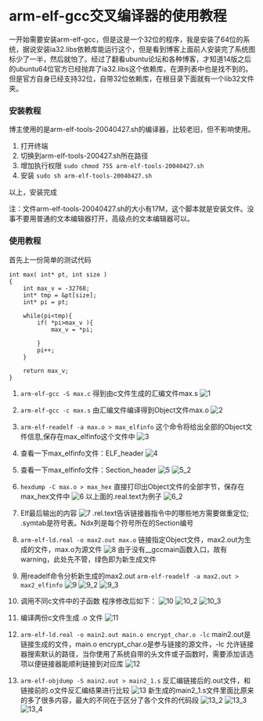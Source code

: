 # arm-elf-gcc交叉编译器的使用教程

一开始需要安装arm-elf-gcc，但是这是一个32位的程序，我是安装了64位的系统，据说安装ia32.libs依赖库能运行这个，但是看到博客上面前人安装完了系统图标少了一半，然后就怕了。经过了翻看ubuntu论坛和各种博客，才知道14版之后的ubuntu64位官方已经抛弃了ia32.libs这个依赖库，在源列表中也是找不到的。但是官方自身已经支持32位，自带32位依赖库，在根目录下面就有一个lib32文件夹。

### 安装教程

博主使用的是arm-elf-tools-20040427.sh的编译器，比较老旧，但不影响使用。

1. 打开终端
2. 切换到arm-elf-tools-200427.sh所在路径
3. 增加执行权限
    `sudo chmod 755 arm-elf-tools-20040427.sh`
4. 安装
    `sudo sh arm-elf-tools-20040427.sh`

以上，安装完成

注：文件arm-elf-tools-20040427.sh的大小有17M，这个脚本就是安装文件。没事不要用普通的文本编辑器打开，高级点的文本编辑器可以。

### 使用教程

首先上一份简单的测试代码

```
int max( int* pt, int size )
{
    int max_v = -32768;
    int* tmp = &pt[size];
    int* pi = pt;
    
    while(pi<tmp){
        if( *pi>max_v ){
            max_v = *pi;
        
        }
        pi++;
    }
    
    return max_v;   
}
```

1. `arm-elf-gcc -S max.c`
    得到由c文件生成的汇编文件max.s
    ![1](http://images0.cnblogs.com/blog2015/701997/201507/211441303633071.png)

2. `arm-elf-gcc -c max.s`
    由汇编文件编译得到Object文件max.o
    ![2](http://images0.cnblogs.com/blog2015/701997/201507/211442344734551.png)

3. `arm-elf-readelf -a max.o > max_elfinfo`
    这个命令将给出全部的Object文件信息,保存在max_elfinfo这个文件中
    ![3](http://images0.cnblogs.com/blog2015/701997/201507/211443086447411.png)

4. 查看一下max_elfinfo文件：ELF_header
    ![4](http://images0.cnblogs.com/blog2015/701997/201507/211443357542263.png)

5. 查看一下max_elfinfo文件：Section_header
    ![5](http://images0.cnblogs.com/blog2015/701997/201507/211444108635437.png)
    ![5_2](http://images0.cnblogs.com/blog2015/701997/201507/211444477236109.png)



6. `hexdump -C max.o > max_hex`
    直接打印出Object文件的全部字节，保存在max_hex文件中
    ![6](http://images0.cnblogs.com/blog2015/701997/201507/211445129263276.png)
    以上面的.real.text为例子
    ![6_2](http://images0.cnblogs.com/blog2015/701997/201507/211445554263959.png)

7. Elf最后输出的内容
    ![7](http://images0.cnblogs.com/blog2015/701997/201507/211446258639194.png)
    .rel.text告诉链接器指令中的哪些地方需要做重定位;
    .symtab是符号表。Ndx列是每个符号所在的Section编号
8. `arm-elf-ld.real -o max2.out max.o`
    链接指定Object文件，max2.out为生成的文件，max.o为源文件
    ![8](http://images0.cnblogs.com/blog2015/701997/201507/211447049571750.png)
    由于没有__gccmain函数入口，故有warning，此处先不管，绿色即为新生成文件
9. 用readelf命令分析新生成的max2.out
    `arm-elf-readelf -a max2.out > max2_elfinfo`
    ![9](http://images0.cnblogs.com/blog2015/701997/201507/211447303489859.png)
    ![9_2](http://images0.cnblogs.com/blog2015/701997/201507/211448135988913.png)
    ![9_3](http://images0.cnblogs.com/blog2015/701997/201507/211448517387328.png)

10. 调用不同c文件中的子函数
    程序修改后如下：
    ![10](http://images0.cnblogs.com/blog2015/701997/201507/211449421916648.png)
    ![10_2](http://images0.cnblogs.com/blog2015/701997/201507/211450229881118.png)
    ![10_3](http://images0.cnblogs.com/blog2015/701997/201507/211450508329109.png)

11. 编译两份c文件生成 .o 文件
    ![11](http://images0.cnblogs.com/blog2015/701997/201507/211451369732148.png)

12. `arm-elf-ld.real -o main2.out main.o encrypt_char.o -lc`
    main2.out是链接生成的文件，main.o encrypt_char.o是参与链接的源文件，-lc 允许链接器搜索默认的路径，当你使用了系统自带的头文件或子函数时，需要添加该选项以便链接器能顺利链接到对应库
    ![12](http://images0.cnblogs.com/blog2015/701997/201507/211452282546580.png)

13. `arm-elf-objdump -S main2.out > main2_1.s`
    反汇编链接后的.out文件，和链接前的.o文件反汇编结果进行比较
    ![13](http://images0.cnblogs.com/blog2015/701997/201507/211453019267527.png)
    新生成的main2_1.s文件里面比原来的多了很多内容，最大的不同在于区分了各个文件的代码段
    ![13_2](http://images0.cnblogs.com/blog2015/701997/201507/211453305665578.png)
    ![13_3](http://images0.cnblogs.com/blog2015/701997/201507/211453536138603.png)
    ![13_4](http://images0.cnblogs.com/blog2015/701997/201507/211454489574861.png)
